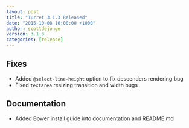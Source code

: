 ```yaml
---
layout: post
title: "Turret 3.1.3 Released"
date: "2015-10-08 10:00:00 +1000"
author: scottdejonge
version: 3.1.3
categories: [release]
---
```


## Fixes

* Added `@select-line-height` option to fix descenders rendering bug
* Fixed `textarea` resizing transition and width bugs

## Documentation

* Added Bower install guide into documentation and README.md